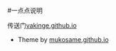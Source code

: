 #一点点说明

传送门[vakinge.github.io](http://vakinge.github.io)
* Theme by [mukosame.github.io](http://mukosame.github.io)

